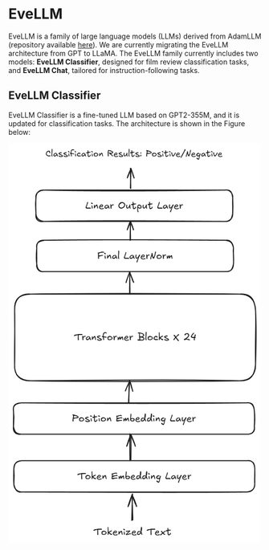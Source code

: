# EveLLM
EveLLM is a family of large language models (LLMs) derived from AdamLLM (repository available [here](https://github.com/ElliotLeeLL/AdamLLM)). We are currently migrating the EveLLM architecture from GPT to LLaMA. The EveLLM family currently includes two models: **EveLLM Classifier**, designed for film review classification tasks, and **EveLLM Chat**, tailored for instruction-following tasks.

## EveLLM Classifier

EveLLM Classifier is a fine-tuned LLM based on GPT2-355M, and it is updated for classification tasks. The architecture is shown in the Figure below:

![iVBORw0KGgoAAAANSUhEUgAAAfYAAA](./images/iVBORw0KGgoAAAANSUhEUgAAAfYAAA.png)
